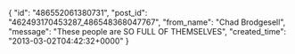  {
   "id": "486552061380731",
   "post_id": "462493170453287_486548368047767",
   "from_name": "Chad Brodgesell",
   "message": "These people are SO FULL OF THEMSELVES",
   "created_time": "2013-03-02T04:42:32+0000"
 }
